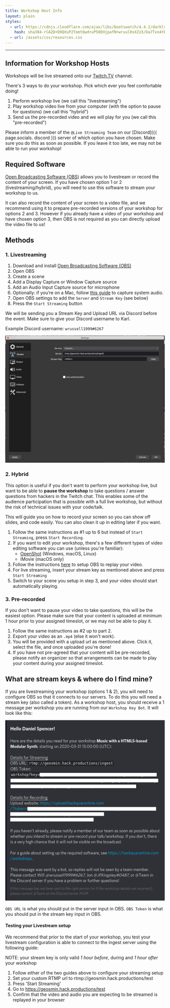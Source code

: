 ```yaml
---
title: Workshop Host Info
layout: plain
styles:
  - url: https://cdnjs.cloudflare.com/ajax/libs/bootswatch/4.4.1/darkly/bootstrap.min.css
    hash: sha384-rCA2D+D9QXuP2TomtQwd+uP50EHjpafN+wruul0sXZzX/Da7Txn4tB9aLMZV4DZm
  - url: /assets/css/resources.css
---
```

---

## Information for Workshop Hosts

Workshops will be live streamed onto our [Twitch.TV](https://twitch.tv/hackquarantine) channel.

There's 3 ways to do your workshop. Pick which ever you feel comfortable doing!

1. Perform workshop live (we call this "livestreaming")
2. Play workshop video live from your computer (with the option to pause for questions) (we call this "hybrid")
3. Send us the pre-recorded video and we will play for you (we call this "pre-recorded")

Please inform a member of the `@Live Streaming Team` on our [Discord]({{ page.socials. discord }}) server of which option you have chosen. Make sure you do this as soon as possible. If you leave it too late, we may not be able to run your workshop!

## Required Software
[Open Broadcasting Software (OBS)](https://obsproject.com/) allows you to livestream or record the content of your screen. If you have chosen option 1 or 2 (livestreaming/hybrid), you will need to use this software to stream your workshop to us.

It can also record the content of your screen to a video file, and we recommend using it to prepare pre-recorded versions of your workshop for options 2 and 3. However if you already have a video of your workshop and have chosen option 3, then OBS is not required as you can directly upload the video file to us!

## Methods

### 1. Livestreaming

1. Download and install [Open Broadcasting Software (OBS)](https://obsproject.com/)
2. Open OBS
3. Create a scene
4. Add a Display Capture or Window Capture source
5. Add an Audio Input Capture source for microphone
6. Optionally: if you’re on a Mac, follow [this guide](https://obsproject.com/forum/resources/os-x-capture-audio-with-ishowu-audio-capture.505/) to capture system audio.
7. Open OBS settings to add the `Server` and `Stream Key` (see below)
8. Press the `Start Streaming` button


We will be sending you a Stream Key and Upload URL via Discord before the event. Make sure to give your Discord username to Karl.

Example Discord username: `wrussell1999#6267`

<img src="assets/img/workshops/obs_settings.png" height="400">

### 2. Hybrid

This option is useful if you don't want to perform your workshop live, but want to be able to **pause the workshop** to take questions / answer questions from hackers in the Twitch chat. This enables some of the audience participation that is possible with a full live workshop, but without the risk of technical issues with your code/talk.

This will guide you on how to record your screen so you can show off slides, and code easily. You can also clean it up in editing later if you want.

1. Follow the same instructions as #1 up to 6 but instead of `Start Streaming`, press `Start Recording`.
2. If you want to edit your workshop, there's a few different types of video editing software you can use (unless you're familiar):
    - [OpenShot](https://www.openshot.org/) (Windows, macOS, Linux)
    - iMovie (macOS only)
3. Follow the instructions [here](https://www.youtube.com/watch?v=hf457tY10MA) to setup OBS to replay your video.
4. For live streaming, insert your stream key as mentioned above and press `Start Streaming`
5. Switch to your scene you setup in step 3, and your video should start automatically playing.

### 3. Pre-recorded

If you don't want to pause your video to take questions, this will be the easiest option. Please make sure that your content is uploaded at minimum 1 hour prior to your assigned timeslot, or we may not be able to play it.

1. Follow the same instructions as #2 up to part 2.
2. Export your video as an `.mp4` (else it won't work).
3. You will be provided with a upload url as mentioned above. Click it, select the file, and once uploaded you're done!
4. If you have not pre-agreed that your content will be pre-recorded, please notify an organizer so that arrangements can be made to play your content during your assigned timeslot.

## What are stream keys & where do I find mine?
If you are livestreaming your workshop (options 1 & 2), you will need to configure OBS so that it connects to our servers. To do this you will need a stream key (also called a token). As a workshop host, you should receive a 1 message per workshop you are running from our `Workshop Key Bot`. It will look like this:


<img style="max-width: 100%;" src="/assets/img/workshops/bot_message.png"/>

`OBS URL` is what you should put in the server input in OBS. `OBS Token` is what you should put in the stream key input in OBS.


#### Testing your Livestream setup

We recommend that prior to the start of your workshop, you test your livestream configuration is able to connect to the ingest server using the following guide:

NOTE: your stream key is only valid *1 hour before*, during and *1 hour after* your workshop

  1. Follow either of the two guides above to configure your streaming setup
  2. Set your custom RTMP url to rtmp://geosmin.hack.productions/test
  3. Press 'Start Streaming'
  3. Go to https://geosmin.hack.productions/test
  4. Confirm that the video and audio you are expecting to be streamed is replayed in your browser
